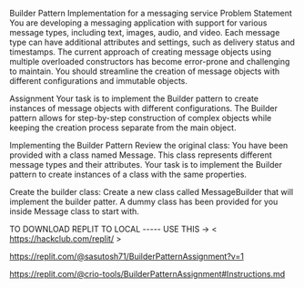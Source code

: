 Builder Pattern Implementation for a messaging service
Problem Statement
You are developing a messaging application with support for various message types, including text, images, audio, and video. Each message type can have additional attributes and settings, such as delivery status and timestamps. The current approach of creating message objects using multiple overloaded constructors has become error-prone and challenging to maintain. You should streamline the creation of message objects with different configurations and immutable objects.

Assignment
Your task is to implement the Builder pattern to create instances of message objects with different configurations. The Builder pattern allows for step-by-step construction of complex objects while keeping the creation process separate from the main object.

Implementing the Builder Pattern
Review the original class: You have been provided with a class named Message. This class represents different message types and their attributes. Your task is to implement the Builder pattern to create instances of a class with the same properties.

Create the builder class: Create a new class called MessageBuilder that will implement the builder patter. A dummy class has been provided for you inside Message class to start with.


TO DOWNLOAD REPLIT TO LOCAL ----- USE THIS -> <    https://hackclub.com/replit/  >

https://replit.com/@sasutosh71/BuilderPatternAssignment?v=1   <REPLIT CODE LINK>

https://replit.com/@crio-tools/BuilderPatternAssignment#Instructions.md    <PROBLEM STATEMENT LINK>

